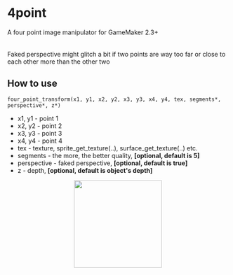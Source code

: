 # 4point
A four point image manipulator for GameMaker 2.3+
######
Faked perspective might glitch a bit if two points are way too far or close to each other more than the other two

## How to use
```four_point_transform(x1, y1, x2, y2, x3, y3, x4, y4, tex, segments*, perspective*, z*)```
- x1, y1 - point 1
- x2, y2 - point 2
- x3, y3 - point 3
- x4, y4 - point 4
- tex - texture, sprite_get_texture(..), surface_get_texture(..) etc.
- segments - the more, the better quality, **[optional, default is 5]**
- perspective - faked perspective, **[optional, default is true]**
- z - depth, **[optional, default is object's depth]**

<p align="center">
  <img width="200" height="200" src="https://user-images.githubusercontent.com/68820052/164703365-83053361-f832-4510-9318-b107d2d4b375.png">
</p>
